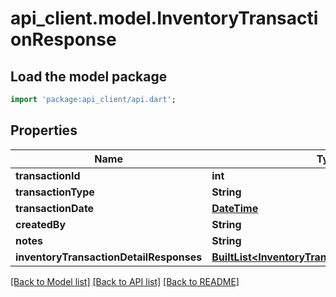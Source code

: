 # api_client.model.InventoryTransactionResponse

## Load the model package
```dart
import 'package:api_client/api.dart';
```

## Properties
Name | Type | Description | Notes
------------ | ------------- | ------------- | -------------
**transactionId** | **int** |  | [optional] 
**transactionType** | **String** |  | [optional] 
**transactionDate** | [**DateTime**](DateTime.md) |  | [optional] 
**createdBy** | **String** |  | [optional] 
**notes** | **String** |  | [optional] 
**inventoryTransactionDetailResponses** | [**BuiltList&lt;InventoryTransactionDetailResponse&gt;**](InventoryTransactionDetailResponse.md) |  | [optional] 

[[Back to Model list]](../README.md#documentation-for-models) [[Back to API list]](../README.md#documentation-for-api-endpoints) [[Back to README]](../README.md)


